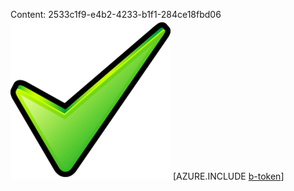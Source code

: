 Content: 2533c1f9-e4b2-4233-b1f1-284ce18fbd06![image](ee8aacf6-e32f-472a-8dca-b59a7fadd63c.png)
[AZURE.INCLUDE [b-token](b81cc682-4136-4a73-a581-8e6e5f8a5d3a.md)]
